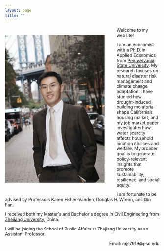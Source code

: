 ```yaml
---
layout: page
title: ""
---
```


<img src="Profile_new.JPG" alt="Profile Picture" style="float: left; margin: 25px 40px 35px 0; width: 325px; height: auto;"/>

Welcome to my website!

I am an economist with a Ph.D. in Applied Economics from [Pennsylvania State University](https://www.psu.edu/). My research focuses on natural disaster risk management and climate change adaptation. I have studied how drought-induced building moratoria shape California’s housing market, and my job market paper investigates how water scarcity affects household location choices and welfare. My broader goal is to generate policy-relevant insights that promote sustainability, resilience, and social equity.

I am fortunate to be advised by Professors Karen Fisher-Vanden, Douglas H. Wrenn, and Qin Fan.

I received both my Master's and Bachelor's degree in Civil Engineering from [Zhejiang University](https://www.zju.edu.cn/english/), China.  

I will be joining the School of Public Affairs at Zhejiang University as an Assistant Professor.



<div style="text-align: right;">
    Email: mjs7919@psu.edu
</div>
